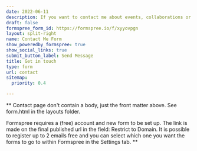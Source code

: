 ```yaml
---
date: 2022-06-11
description: If you want to contact me about events, collaborations or anything else, you can use this form or e-mail me directly at [adam.willows@bristol.ac.uk](mailto:adam.willows@bristol.ac.uk).
draft: false
formspree_form_id: https://formspree.io/f/xyyovpgn
layout: split-right
name: Contact Me Form
show_poweredby_formspree: true
show_social_links: true
submit_button_label: Send Message
title: Get in touch
type: form
url: contact
sitemap:
  priority: 0.4

---
```


** Contact page don't contain a body, just the front matter above.
See form.html in the layouts folder.

Formspree requires a (free) account and new form to be set up. The link is made on the final published url in the field: Restrict to Domain. It is possible to register up to 2 emails free and you can select which one you want the forms to go to within Formspree in the Settings tab.
**
